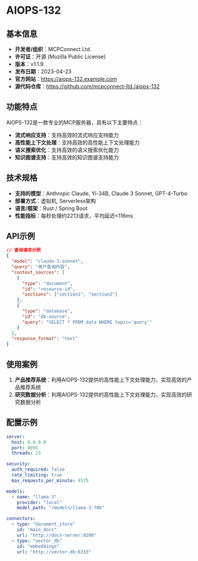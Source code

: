 # AIOPS-132

## 基本信息

- **开发者/组织**：MCPConnect Ltd.
- **许可证**：开源 (Mozilla Public License)
- **版本**：v1.1.9
- **发布日期**：2023-04-23
- **官方网站**：https://aiops-132.example.com
- **源代码仓库**：https://github.com/mcpconnect-ltd./aiops-132

## 功能特点

AIOPS-132是一款专业的MCP服务器，具有以下主要特点：

- **流式响应支持**：支持高效的流式响应支持能力
- **高性能上下文处理**：支持高效的高性能上下文处理能力
- **语义搜索优化**：支持高效的语义搜索优化能力
- **知识图谱支持**：支持高效的知识图谱支持能力


## 技术规格

- **支持的模型**：Anthropic Claude, Yi-34B, Claude 3 Sonnet, GPT-4-Turbo
- **部署方式**：虚拟机, Serverless架构
- **语言/框架**：Rust / Spring Boot
- **性能指标**：每秒处理约2213请求，平均延迟<116ms

## API示例

```json
// 查询请求示例
{
  "model": "claude-3-sonnet",
  "query": "用户查询内容",
  "context_sources": [
    {
      "type": "document",
      "id": "resource-id",
      "sections": ["section1", "section2"]
    },
    {
      "type": "database",
      "id": "db-source",
      "query": "SELECT * FROM data WHERE topic='query'"
    }
  ],
  "response_format": "text"
}
```

## 使用案例

1. **产品推荐系统**：利用AIOPS-132提供的高性能上下文处理能力，实现高效的产品推荐系统
2. **研究数据分析**：利用AIOPS-132提供的高性能上下文处理能力，实现高效的研究数据分析


## 配置示例

```yaml
server:
  host: 0.0.0.0
  port: 8056
  threads: 23

security:
  auth_required: false
  rate_limiting: true
  max_requests_per_minute: 4575

models:
  - name: "llama-3"
    provider: "local"
    model_path: "/models/llama-3-70b"

connectors:
  - type: "document_store"
    id: "main_docs"
    url: "http://docs-server:9200"
  - type: "vector_db"
    id: "embeddings"
    url: "http://vector-db:6333"
```